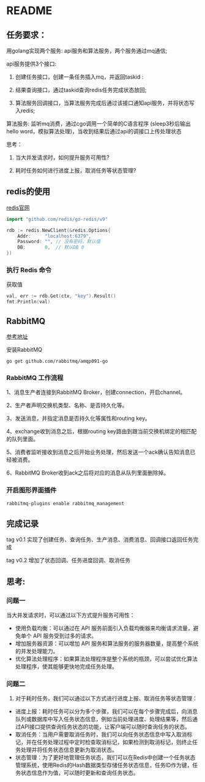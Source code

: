 # README

## 任务要求：

用golang实现两个服务: api服务和算法服务，两个服务通过mq通信;

api服务提供3个接口:

1. 创建任务接口，创建一条任务插入mq，并返回taskid :

2. 结果查询接口，通过taskid查询redis任务完成状态放回;

3. 算法服务回调接口，当算法服务完成后通过该接口通知api服务，并将状态写入redis;

算法服务: 监听mq消费，通过cgo调用一个简单的C语言程序 (sleep3秒后输出hello word，模拟算法处理)，当收到结果后通过api的调接口上传处理状态

思考：

1. 当大并发请求时，如何提升服务可用性?

2. 耗时任务如何进行进度上报，取消任务等状态管理?

## redis的使用
[redis官网](https://redis.uptrace.dev/zh/guide/go-redis.html)
```go
import "github.com/redis/go-redis/v9"

rdb := redis.NewClient(&redis.Options{
	Addr:	  "localhost:6379",
	Password: "", // 没有密码，默认值
	DB:		  0,  // 默认DB 0
})
```
### 执行 Redis 命令
获取值
```go
val, err := rdb.Get(ctx, "key").Result()
fmt.Println(val)
```

## RabbitMQ

[参考地址](https://www.rabbitmq.com/tutorials/tutorial-one-go.html)

安装RabbitMQ

```
go get github.com/rabbitmq/amqp091-go
```

### RabbitMQ 工作流程

1、消息生产者连接到RabbitMQ Broker，创建connection，开启channel。

2、生产者声明交换机类型、名称、是否持久化等。

3、发送消息，并指定消息是否持久化等属性和routing key。

4、exchange收到消息之后，根据routing key路由到跟当前交换机绑定的相匹配的队列里面。

5、消费者监听接收到消息之后开始业务处理，然后发送一个ack确认告知消息已经被消费。

6、RabbitMQ Broker收到ack之后将对应的消息从队列里面删除掉。

### 开启图形界面插件

```
rabbitmq-plugins enable rabbitmq_management
```



## 完成记录

tag v0.1 实现了创建任务、查询任务、生产消息、消费消息、回调接口返回任务完成

tag v0.2 增加了状态回调、任务进度回调、取消任务



## 思考:

### 问题一

当大并发请求时，可以通过以下方式提升服务可用性：

- 使用负载均衡：可以通过在 API 服务前面引入负载均衡器来均衡请求流量，避免单个 API 服务受到过多的请求。
- 增加服务器资源：可以增加 API 服务和算法服务的服务器数量，提高整个系统的并发处理能力。
- 优化算法处理程序：如果算法处理程序是整个系统的瓶颈，可以尝试优化算法处理程序，使其能够更快地完成任务处理。

### 问题二

1. 对于耗时任务，我们可以通过以下方式进行进度上报、取消任务等状态管理：

- 进度上报：耗时任务可以分为多个步骤，我们可以在每个步骤完成后，向消息队列或数据库中写入任务状态信息，例如当前处理进度、处理结果等，然后通过API接口提供查询任务状态的功能，让客户端可以随时查询任务的状态。
- 取消任务：当用户需要取消任务时，我们可以向任务状态信息中写入取消标记，并在任务处理过程中定时检查取消标记，如果检测到取消标记，则终止任务处理并将任务状态信息更新为取消状态。
- 状态管理：为了更好地管理任务状态，我们可以在Redis中创建一个任务状态管理系统，使用Redis的Hash数据类型存储任务状态信息，任务ID作为键，任务状态信息作为值，可以随时更新和查询任务状态。
